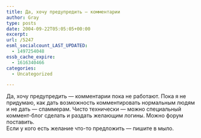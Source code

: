 ```yaml
---
title: Да, хочу предупредить — комментарии
author: Gray
type: posts
date: 2004-09-22T05:05:05+00:00
excerpt:
url: /5247
esml_socialcount_LAST_UPDATED:
  - 1497254048
essb_cache_expire:
  - 1616340466
categories:
  - Uncategorized

---
```








Да, хочу предупредить &#8212; комментарии пока не работают. Пока я не придумаю, как дать возможность комментировать нормальным людям и не дать &#8212; спаммерам. Чисто технически &#8212; можно специальный коммент-блог сделать и раздать желающим логины. Можно форум поставить.  
Если у кого есть желание что-то предложить &#8212; пишите в мыло.
